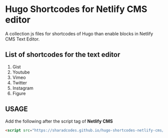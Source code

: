 # Hugo Shortcodes for Netlify CMS editor

A collection js files for shortcodes of Hugo than enable blocks in Netlify CMS Text Editor.

## List of shortcodes for the text editor
1. Gist
2. Youtube
3. Vimeo
4. Twitter
5. Instagram
6. Figure

## USAGE

Add the following after the script tag of **Netlify CMS**

```html
<script src="https://sharadcodes.github.io/hugo-shortcodes-netlify-cms/dist/hugo_shortcodes_netlify_cms.js"></script>
```
